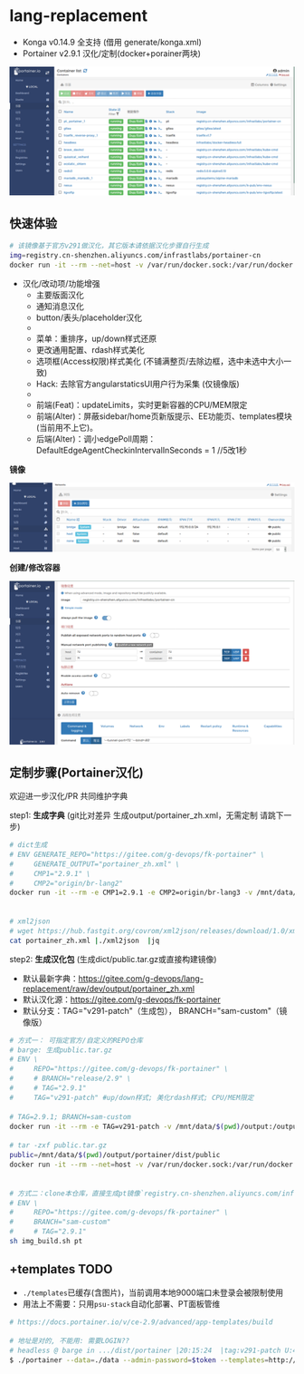# lang-replacement

- Konga v0.14.9 全支持 (借用 generate/konga.xml)
- Portainer v2.9.1 汉化/定制(docker+porainer两块)

![](./demo/01containers.png)

## 快速体验

```bash
# 该镜像基于官方v291做汉化，其它版本请依据汉化步骤自行生成
img=registry.cn-shenzhen.aliyuncs.com/infrastlabs/portainer-cn
docker run -it --rm --net=host -v /var/run/docker.sock:/var/run/docker.sock $img
```

- 汉化/改动项/功能增强
  - 主要版面汉化
  - 通知消息汉化
  - button/表头/placeholder汉化
  - 
  - 菜单：重排序，up/down样式还原
  - 更改通用配置、rdash样式美化
  - 选项框(Access权限)样式美化 (不铺满整页/去除边框，选中未选中大小一致)
  - Hack: 去除官方angularstaticsUI用户行为采集 (仅镜像版)
  - 
  - 前端(Feat)：updateLimits，实时更新容器的CPU/MEM限定
  - 前端(Alter)：屏蔽sidebar/home页新版提示、EE功能页、templates模块(当前用不上它)。
  - 后端(Alter)：调小edgePoll周期：DefaultEdgeAgentCheckinIntervalInSeconds = 1 //5改1秒

**镜像**

![](./demo/02network.png)

**创建/修改容器**

![](./demo/03container-dtl.png)

## 定制步骤(Portainer汉化)

欢迎进一步汉化/PR 共同维护字典

step1: **生成字典**  (git比对差异 生成output/portainer_zh.xml，无需定制 请跳下一步)

```bash
# dict生成
# ENV GENERATE_REPO="https://gitee.com/g-devops/fk-portainer" \
#     GENERATE_OUTPUT="portainer_zh.xml" \
#     CMP1="2.9.1" \
#     CMP2="origin/br-lang2"
docker run -it --rm -e CMP1=2.9.1 -e CMP2=origin/br-lang3 -v /mnt/data/$(pwd)/output:/output registry.cn-shenzhen.aliyuncs.com/infrastlabs/lang-replacement:dict


# xml2json
# wget https://hub.fastgit.org/covrom/xml2json/releases/download/1.0/xml2json
cat portainer_zh.xml |./xml2json  |jq

```

step2: **生成汉化包** (生成dict/public.tar.gz或直接构建镜像)

- 默认最新字典：https://gitee.com/g-devops/lang-replacement/raw/dev/output/portainer_zh.xml
- 默认汉化源：https://gitee.com/g-devops/fk-portainer
- 默认分支：TAG="v291-patch"（生成包）， BRANCH="sam-custom"（镜像版）

```bash
# 方式一： 可指定官方/自定义的REPO仓库
# barge: 生成public.tar.gz
# ENV \
#     REPO="https://gitee.com/g-devops/fk-portainer" \ 
#     # BRANCH="release/2.9" \
#     # TAG="2.9.1"
#     TAG="v291-patch" #up/down样式; 美化rdash样式; CPU/MEM限定

# TAG=2.9.1; BRANCH=sam-custom
docker run -it --rm -e TAG=v291-patch -v /mnt/data/$(pwd)/output:/output registry.cn-shenzhen.aliyuncs.com/infrastlabs/lang-replacement:replace

# tar -zxf public.tar.gz 
public=/mnt/data/$(pwd)/output/portainer/dist/public
docker run -it --rm --net=host -v /var/run/docker.sock:/var/run/docker.sock -v $public:/public portainer/portainer-ce:2.9.1-alpine


# 方式二：clone本仓库，直接生成pt镜像`registry.cn-shenzhen.aliyuncs.com/infrastlabs/portainer-cn:latest`
# ENV \
#     REPO="https://gitee.com/g-devops/fk-portainer" \ 
#     BRANCH="sam-custom"
#     # TAG="2.9.1"
sh img_build.sh pt

```


## +templates TODO

- `./templates`已缓存(含图片)，当前调用本地9000端口未登录会被限制使用
- 用法上不需要：只用`psu-stack`自动化部署、PT面板管维

```bash
# https://docs.portainer.io/v/ce-2.9/advanced/app-templates/build

# 地址是对的, 不能用: 需要LOGIN??
# headless @ barge in .../dist/portainer |20:15:24  |tag:v291-patch U:48 ✗| 
$ ./portainer --data=./data --admin-password=$token --templates=http://127.0.0.1:9000/templates/templates.json

```